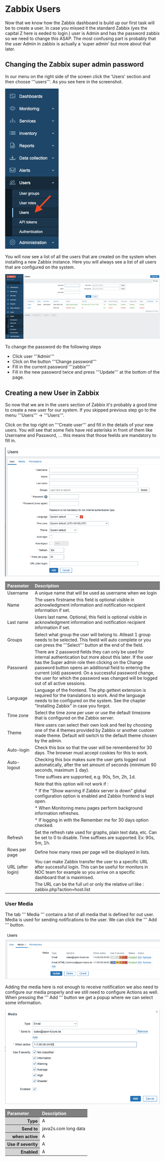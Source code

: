 # Zabbix Users

Now that we know how the Zabbix dashboard is build up our first task will be to create a user. In case you missed it the standard Zabbix (yes the capital Z here is eeded to login.) user is Admin and has the password zabbix so we need to change this ASAP. The most confusing part is probably that the user Admin in zabbix is actually a 'super admin' but more about that later.

## Changing the Zabbix super admin password

In our menu on the right side of the screen click the 'Users' section and then choose '''users'''. As you see here in the screenshot.

![user menu](image/user-menu.png)

You will now see a list of all the users that are created on the system when installing a new Zabbix instance. Here you will always see a list of all users that are configured on the system.

![user list](image/users-list.png)

To change the password do the following steps
- Click user '''Admin'''
- Click on the button '''Change password'''
- Fill in the current password '''zabbix'''
- Fill in the new password twice and press '''Update''' at the bottom of the page.


## Creating a new User in Zabbix

So now that we are in the users section of Zabbix it's probably a good time to create a new user for our system. If you skipped previous step go to the menu '''Users''' -> '''Users'''.

Click on the top right on '''Create user''' and fill in the details of your new users. You will see that some fiels have red asterisks in front of them like Username and Password, ... this means that those feelds are mandatory to fill in.

![new user form](image/new-user-form.png)

| Parameter | Description   |
| :----     | :----          |
| Username  | A unique name that will be used as username when we login|
| Name      | The users firstname this field is optional visible in acknowledgment information and notification recipient information if set.|
| Last name | Users last name. Optional, this field is optional visible in acknowledgment information and notification recipient information if set.|
| Groups    | Select what group the user will belong to. Atleast 1 group needs to be selected. This feeld will auto complete or you can press the '''Select''' button at the end of the field. |
| Passowrd  | There are 2 password fields they can only be used for internal authentication but more about this later. If the user has the Super admin role then clicking on the Change password button opens an additional field to entering the current (old) password. On a successful password change, the user for which the password was changed will be logged out of all active sessions.|
| Language  | Language of the frontend. The php gettext extension is required for the translations to work. And the language needs to be configured on the system. See the chapter "Installing Zabbix" in case you forgot. |
| Time zone | Select the time zone per user or use the default timezone that is configured on the Zabbix server. |
| Theme	    | Here users can select their own look and feel by choosing one of the 4 themes provided by Zabbix or another custom made theme. Default will switch to the default theme chosen by the admin. |
| Auto-login | Check this box so that the user will be remembered for 30 days. The browser must accept cookies for this to work. |
| Auto-logout | Checking this box makes sure the user gets logged out automatically, after the set amount of seconds (minimum 90 seconds, maximum 1 day). |
|           | Time suffixes are supported, e.g. 90s, 5m, 2h, 1d. |
|           | Note that this option will not work if : |
|           | * If the "Show warning if Zabbix server is down" global configuration option is enabled and Zabbix frontend is kept open. |
|           | * When Monitoring menu pages perform background information refreshes. |
|           | * If logging in with the Remember me for 30 days option checked. |
| Refresh   | Set the refresh rate used for graphs, plain text data, etc. Can be set to 0 to disable. Time suffixes are supported. Ex:  90s, 5m, 1h. |
| Rows per page	| Define how many rows per page will be displayed in lists. |
| URL (after login) | You can make Zabbix transfer the user to a specific URL after successful login. This can be useful for monitors in NOC team for example so you arrive on a specific dashboard that is maximised. |
|           | The URL can be the full url or only the relative url like : zabbix.php?action=host.list |

### User Media

The tab ''' Media ''' contains a list of all media that is defined for out user. Media is used for sending notifications to the user. We can click the ''' Add ''' button.

![User Media](image/user-media.png)

Adding the media here is not enough to receive notification we also need to configure our media properly and we still need to configure Actions as well.
When pressing the ''' Add ''' button we get a popup where we can select some information.

![User Media popup](image/user-media-popup.png)

<html>
<head>
<style>
thead th { text-align:left; background:grey; color:white}
tbody th { text-align:right; background: lightgrey; color:whitwhitee}
</style>
</head>
<body>
<table>
<thead>
<tr>
<th>Parameter</th><th>Description</th>
</tr>
</thead>
<tbody>
<tr>
<th>Type</th><td>A</td>
</tr>
<tr>
<th>Send to</th><td>java2s.com long data</td>
</tr>
<tr>
<th>when active</th><td>A</td>
</tr>
<tr>
<th>Use if severity</th><td>A</td>
</tr>
<tr>
<th>Enabled</th><td>A</td>
</tr>
</tbody>
</table>
</body>
</html>

